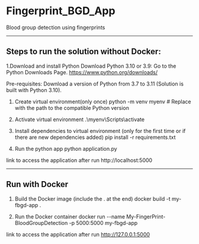 # Fingerprint_BGD_App
Blood group detection using fingerprints

-----------------------------------------
Steps to run the solution without Docker:
-----------------------------------------

1.Download and install Python
Download Python 3.10 or 3.9:
Go to the Python Downloads Page.
https://www.python.org/downloads/

Pre-requisites: Download a version of Python from 3.7 to 3.11 (Solution is built with Python 3.10).

1. Create virtual environment(only once)
python -m venv myenv  # Replace with the path to the compatible Python version

2. Activate virtual environment
.\myenv\Scripts\activate

3. Install dependencies to virtual environment (only for the first time or if there are new dependencies added)
pip install -r requirements.txt

4. Run the python app
python application.py

link to access the application after run
http://localhost:5000


---------------------------
Run with Docker
---------------------------

1. Build the Docker image (include the . at the end)
docker build -t my-fbgd-app .

2. Run the Docker container
docker run --name My-FingerPrint-BloodGroupDetection -p 5000:5000 my-fbgd-app

link to access the application after run
http://127.0.0.1:5000

